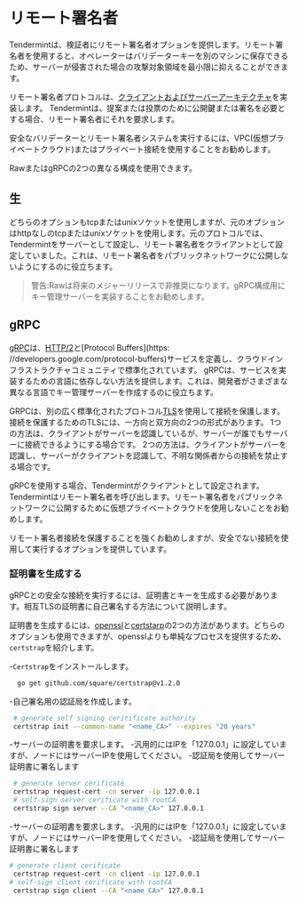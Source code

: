 # リモート署名者

Tendermintは、検証者にリモート署名者オプションを提供します。リモート署名者を使用すると、オペレーターはバリデーターキーを別のマシンに保存できるため、サーバーが侵害された場合の攻撃対象領域を最小限に抑えることができます。

リモート署名者プロトコルは、[クライアントおよびサーバーアーキテクチャ](https://en.wikipedia.org/wiki/Client%E2%80%93server_model)を実装します。 Tendermintは、提案または投票のために公開鍵または署名を必要とする場合、リモート署名者にそれを要求します。

安全なバリデーターとリモート署名者システムを実行するには、VPC(仮想プライベートクラウド)またはプライベート接続を使用することをお勧めします。

RawまたはgRPCの2つの異なる構成を使用できます。

## 生

どちらのオプションもtcpまたはunixソケットを使用しますが、元のオプションはhttpなしのtcpまたはunixソケットを使用します。元のプロトコルでは、Tendermintをサーバーとして設定し、リモート署名者をクライアントとして設定していました。これは、リモート署名者をパブリックネットワークに公開しないようにするのに役立ちます。

>警告:Rawは将来のメジャーリリースで非推奨になります。gRPC構成用にキー管理サーバーを実装することをお勧めします。

## gRPC

[gRPC](https://grpc.io/)は、[HTTP/2](https://en.wikipedia.org/wiki/HTTP/2)と[Protocol Buffers](https: //developers.google.com/protocol-buffers)サービスを定義し、クラウドインフラストラクチャコミュニティで標準化されています。 gRPCは、サービスを実装するための言語に依存しない方法を提供します。これは、開発者がさまざまな異なる言語でキー管理サーバーを作成するのに役立ちます。

GRPCは、別の広く標準化されたプロトコル[TLS](https://en.wikipedia.org/wiki/Transport_Layer_Security)を使用して接続を保護します。接続を保護するためのTLSには、一方向と双方向の2つの形式があります。 1つの方法は、クライアントがサーバーを認識しているが、サーバーが誰でもサーバーに接続できるようにする場合です。 2つの方法は、クライアントがサーバーを認識し、サーバーがクライアントを認識して、不明な関係者からの接続を禁止する場合です。

gRPCを使用する場合、Tendermintがクライアントとして設定されます。 Tendermintはリモート署名者を呼び出します。リモート署名者をパブリックネットワークに公開するために仮想プライベートクラウドを使用しないことをお勧めします。

リモート署名者接続を保護することを強くお勧めしますが、安全でない接続を使用して実行するオプションを提供しています。

### 証明書を生成する

gRPCとの安全な接続を実行するには、証明書とキーを生成する必要があります。相互TLSの証明書に自己署名する方法について説明します。

証明書を生成するには、[openssl](https://www.openssl.org/)と[certstarp](https://github.com/square/certstrap)の2つの方法があります。どちらのオプションも使用できますが、opensslよりも単純なプロセスを提供するため、 `certstrap`を紹介します。

-`Certstrap`をインストールします。

```sh
  go get github.com/square/certstrap@v1.2.0
```

-自己署名用の認証局を作成します。

```sh
 # generate self signing ceritificate authority
 certstrap init --common-name "<name_CA>" --expires "20 years"
```

-サーバーの証明書を要求します。
    -汎用的にはIPを「127.0.0.1」に設定していますが、ノードにはサーバーIPを使用してください。
-認証局を使用してサーバー証明書に署名します

```sh
 # generate server cerificate
 certstrap request-cert -cn server -ip 127.0.0.1
 # self-sign server cerificate with rootCA
 certstrap sign server --CA "<name_CA>" 127.0.0.1
  ```

-サーバーの証明書を要求します。
    -汎用的にはIPを「127.0.0.1」に設定していますが、ノードにはサーバーIPを使用してください。
-認証局を使用してサーバー証明書に署名します

```sh
# generate client cerificate
 certstrap request-cert -cn client -ip 127.0.0.1
# self-sign client cerificate with rootCA
 certstrap sign client --CA "<name_CA>" 127.0.0.1
```
